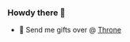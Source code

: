 ### Howdy there 👋

<script src="https://visualizer.eggsy.xyz/826976100307304479"></script>
- 🎁 Send me gifts over @ [Throne](https://throne.com/drkeefy)


<!--
**drkeefyy/drkeefyy** is a ✨ _special_ ✨ repository because its `README.md` (this file) appears on your GitHub profile.

Here are some ideas to get you started:

- 🔭 I’m currently working on ...
- 🌱 I’m currently learning ...
- 👯 I’m looking to collaborate on ...
- 🤔 I’m looking for help with ...
- 💬 Ask me about ...
- 📫 How to reach me: ...
- 😄 Pronouns: ...
- ⚡ Fun fact: ...
-->

